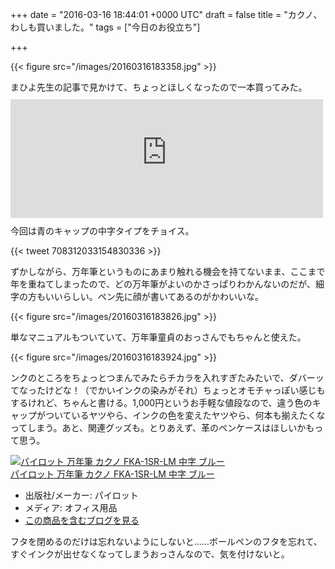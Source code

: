
+++
date = "2016-03-16 18:44:01 +0000 UTC"
draft = false
title = "カクノ、わしも買いました。"
tags = ["今日のお役立ち"]

+++


{{< figure src="/images/20160316183358.jpg"  >}}

まひよ先生の記事で見かけて、ちょっとほしくなったので一本買ってみた。<iframe src="http://kmhiyohanco.hatenablog.com/embed/2016/03/11/212036" title="カクノ、買いました。 - くまひよ、わーきんぐでいず" class="embed-card embed-blogcard" scrolling="no" frameborder="0" style="display: block; width: 100%; height: 190px; max-width: 500px; margin: 10px 0px;"></iframe>今回は青のキャップの中字タイプをチョイス。

{{< tweet 708312033154830336 >}}

ずかしながら、万年筆というものにあまり触れる機会を持てないまま、ここまで年を重ねてしまったので、どの万年筆がよいのかさっぱりわかんないのだが、細字の方もいいらしい。ペン先に顔が書いてあるのがかわいいな。

{{< figure src="/images/20160316183826.jpg"  >}}

単なマニュアルもついていて、万年筆童貞のおっさんでもちゃんと使えた。

{{< figure src="/images/20160316183924.jpg"  >}}

ンクのところをちょっとつまんでみたらチカラを入れすぎたみたいで、ダバーッてなったけどな！（でかいインクの染みがそれ）ちょっとオモチャっぽい感じもするけれど、ちゃんと書ける。1,000円というお手軽な値段なので、違う色のキャップがついているヤツやら、インクの色を変えたヤツやら、何本も揃えたくなってしまう。あと、関連グッズも。とりあえず、革のペンケースはほしいかもって思う。<div class="hatena-asin-detail"><a href="http://www.amazon.co.jp/exec/obidos/ASIN/B00G1VDV9E/bestylesnet-22/"><img src="http://ecx.images-amazon.com/images/I/31unKJhY8pL._SL160_.jpg" class="hatena-asin-detail-image" alt="パイロット 万年筆 カクノ FKA-1SR-LM 中字 ブルー" title="パイロット 万年筆 カクノ FKA-1SR-LM 中字 ブルー"/></a><div class="hatena-asin-detail-info"><a href="http://www.amazon.co.jp/exec/obidos/ASIN/B00G1VDV9E/bestylesnet-22/">パイロット 万年筆 カクノ FKA-1SR-LM 中字 ブルー</a><ul><li><span class="hatena-asin-detail-label">出版社/メーカー:</span> パイロット</li><li><span class="hatena-asin-detail-label">メディア:</span> オフィス用品</li><li><a href="http://d.hatena.ne.jp/asin/B00G1VDV9E/bestylesnet-22" target="_blank">この商品を含むブログを見る</a></li></ul></div><div class="hatena-asin-detail-foot"></div></div>フタを閉めるのだけは忘れないようにしないと……ボールペンのフタを忘れて、すぐインクが出せなくなってしまうおっさんなので、気を付けないと。


